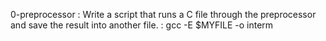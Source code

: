 0-preprocessor : Write a script that runs a C file through the preprocessor and save the result into another file. : gcc -E $MYFILE -o interm